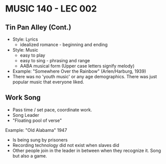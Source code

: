 # MUSIC 140 - LEC 002

## Tin Pan Alley (Cont.)
- Style: Lyrics
  - idealized romance - beginning and ending
- Style: Music
  - easy to play
  - easy to sing - phrasing and range
  - AABA musical form (Upper case letters signify melody)
- Example: "Somewhere Over the Rainbow" (Arlen/Harburg, 1939)
- There was no 'youth music' or any age demographics. There was just popular music that everyone liked.

## Work Song
- Pass time / set pace, coordinate work.
- Song Leader
- "Floating pool of verse"

Example: "Old Alabama" 1947
- Is being sung by prisoners
- Recording technology did not exist when slaves did
- Other people join in the leader in between when they recognize it. Song but also a game.
<!--stackedit_data:
eyJoaXN0b3J5IjpbNzg1MTY2NDI4LDM0NDY0ODkzLC0xMzY4MD
Y4NDQ3LC0xMzY4MDY4NDQ3LC0xMjE1NjI4NDksLTM0NjI3MTEx
MSwzNjYwODMyOTYsMjc5NTU1NTM0LDUwMzY4OTQ2OV19
-->